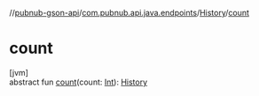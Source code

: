 //[pubnub-gson-api](../../../index.md)/[com.pubnub.api.java.endpoints](../index.md)/[History](index.md)/[count](count.md)

# count

[jvm]\
abstract fun [count](count.md)(count: [Int](https://kotlinlang.org/api/latest/jvm/stdlib/kotlin/-int/index.html)): [History](index.md)
